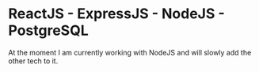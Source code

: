 # ReactJS - ExpressJS - NodeJS - PostgreSQL

At the moment I am currently working with NodeJS and will slowly add the other tech to it.